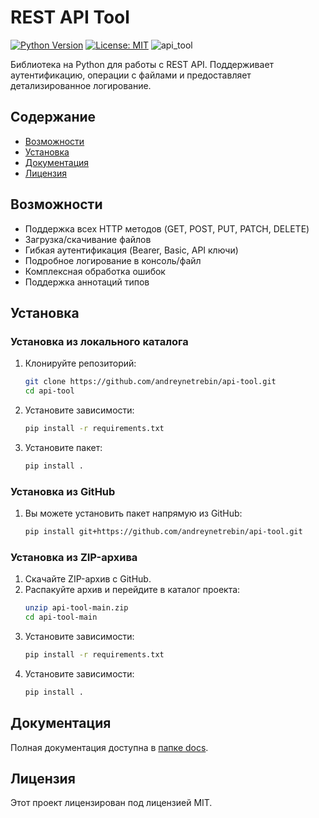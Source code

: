# REST API Tool

[![Python Version](https://img.shields.io/badge/python-3.7+-blue.svg)](https://www.python.org/)
[![License: MIT](https://img.shields.io/badge/License-MIT-yellow.svg)](https://opensource.org/licenses/MIT)
![api_tool](https://github.com/user-attachments/assets/01787247-a11c-4a97-b347-ac6def6b4b3f)

Библиотека на Python для работы с REST API. Поддерживает аутентификацию, операции с файлами и предоставляет детализированное логирование.

## Содержание

- [Возможности](#возможности)
- [Установка](#установка)
- [Документация](#документация)
- [Лицензия](#лицензия)

## Возможности

- Поддержка всех HTTP методов (GET, POST, PUT, PATCH, DELETE)
- Загрузка/скачивание файлов
- Гибкая аутентификация (Bearer, Basic, API ключи)
- Подробное логирование в консоль/файл
- Комплексная обработка ошибок
- Поддержка аннотаций типов

## Установка


### Установка из локального каталога
1. Клонируйте репозиторий:
   ```bash
   git clone https://github.com/andreynetrebin/api-tool.git
   cd api-tool

2. Установите зависимости:
    ```bash
    pip install -r requirements.txt

3. Установите пакет:
    ```bash
    pip install .

### Установка из GitHub
1. Вы можете установить пакет напрямую из GitHub:
    ```bash
    pip install git+https://github.com/andreynetrebin/api-tool.git

### Установка из ZIP-архива
1. Скачайте ZIP-архив с GitHub.
2. Распакуйте архив и перейдите в каталог проекта:
    ```bash
    unzip api-tool-main.zip
    cd api-tool-main
3. Установите зависимости:
    ```bash
    pip install -r requirements.txt
4. Установите зависимости:
    ```bash
    pip install .

## Документация

Полная документация доступна в [папке docs](docs/quickstart.md).

## Лицензия

Этот проект лицензирован под лицензией MIT.
